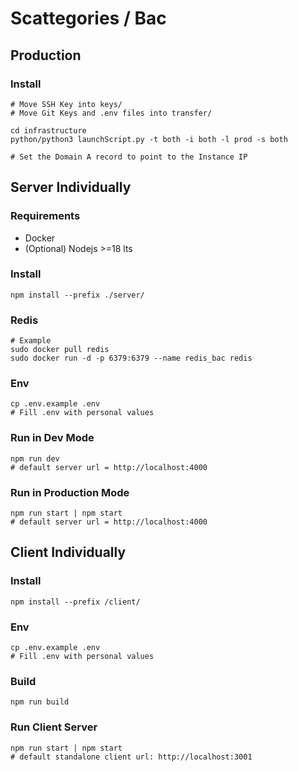 # Scattegories / Bac

## Production

### Install
```
# Move SSH Key into keys/
# Move Git Keys and .env files into transfer/

cd infrastructure
python/python3 launchScript.py -t both -i both -l prod -s both

# Set the Domain A record to point to the Instance IP
```
## Server Individually
### Requirements 
- Docker
- (Optional) Nodejs >=18 lts
### Install
```
npm install --prefix ./server/
```
### Redis
```
# Example
sudo docker pull redis
sudo docker run -d -p 6379:6379 --name redis_bac redis
```
### Env
```
cp .env.example .env
# Fill .env with personal values
```
### Run in Dev Mode
```
npm run dev
# default server url = http://localhost:4000
```
### Run in Production Mode
```
npm run start | npm start
# default server url = http://localhost:4000
```
## Client Individually
### Install
```
npm install --prefix /client/
```
### Env
```
cp .env.example .env
# Fill .env with personal values
```
### Build
```
npm run build
```
### Run Client Server
```
npm run start | npm start
# default standalone client url: http://localhost:3001
```
